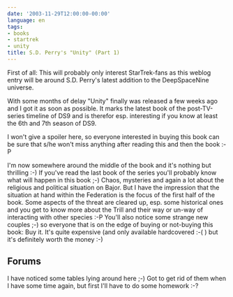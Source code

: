 ```yaml
---
date: '2003-11-29T12:00:00-00:00'
language: en
tags:
- books
- startrek
- unity
title: S.D. Perry's "Unity" (Part 1)
---
```



First of all: This will probably only interest StarTrek-fans as this weblog entry will be around S.D. Perry's latest addition to the DeepSpaceNine universe.

With some months of delay "Unity" finally was released a few weeks ago and I got it as soon as possible. It marks the latest book of the post-TV-series timeline of DS9 and is therefor esp. interesting if you know at least the 6th and 7th season of DS9.

I won't give a spoiler here, so everyone interested in buying this book can be sure that s/he won't miss anything after reading this and then the book :-P

I'm now somewhere around the middle of the book and it's nothing but thrilling :-) If you've read the last book of the series you'll probably know what will happen in this book ;-) Chaos, mysteries and again a lot about the religious and political situation on Bajor. But I have the impression that the situation at hand within the Federation is the focus of the first half of the book. Some aspects of the threat are cleared up, esp. some historical ones and you get to know more about the Trill and their way or un-way of interacting with other species :-P
You'll also notice some strange new couples ;-) so everyone that is on the edge of buying or not-buying this book: Buy it. It's quite expensive (and only available hardcovered :-( ) but it's definitely worth the money :-)

## Forums

I have noticed some tables lying around here ;-) Got to get rid of them when I have some time again, but first I'll have to do some homework :-?

